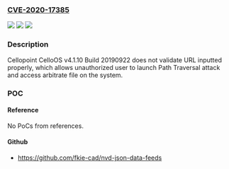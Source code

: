 ### [CVE-2020-17385](https://cve.mitre.org/cgi-bin/cvename.cgi?name=CVE-2020-17385)
![](https://img.shields.io/static/v1?label=Product&message=CelloOS&color=blue)
![](https://img.shields.io/static/v1?label=Version&message=0%3C%3D%20v4.1.10%20Build%2020190922%20&color=brighgreen)
![](https://img.shields.io/static/v1?label=Vulnerability&message=Unauthenticated%20Arbitrary%20File%20Disclosure&color=brighgreen)

### Description

Cellopoint CelloOS v4.1.10 Build 20190922 does not validate URL inputted properly, which allows unauthorized user to launch Path Traversal attack and access arbitrate file on the system.

### POC

#### Reference
No PoCs from references.

#### Github
- https://github.com/fkie-cad/nvd-json-data-feeds

